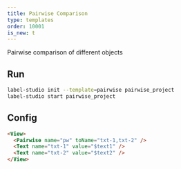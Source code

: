 ```yaml
---
title: Pairwise Comparison
type: templates
order: 10001
is_new: t
---
```


Pairwise comparison of different objects

## Run

```bash
label-studio init --template=pairwise pairwise_project
label-studio start pairwise_project
```

## Config

```html
<View>
  <Pairwise name="pw" toName="txt-1,txt-2" />
  <Text name="txt-1" value="$text1" />
  <Text name="txt-2" value="$text2" />
</View>
```
